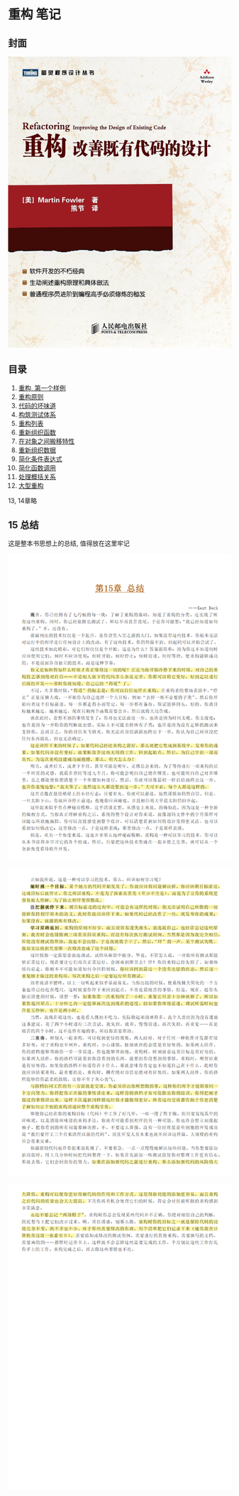 # 重构 笔记

## 封面

![picture 6](Media/f62102a82c77f069e37ca69a4e276e0f9c65893a1ee2e88dd3e7dbcc1bbab462.png)  

## 目录

1. [重构, 第一个样例](./1%20重构,%20第一个样例/README.md)
2. [重构原则](2%20重构原则/README.md)
3. [代码的坏味道](./3%20代码的坏味道/README.md)
4. [构筑测试体系](./4%20构筑测试体系/README.md)
5. [重构列表](./5%20重构列表/README.md)
6. [重新组织函数](./6%20重新组织函数/README.md)
7. [在对象之间搬移特性](./7%20在对象之间搬移特性/README.md)
8. [重新组织数据](./8%20重新组织数据/README.md)
9. [简化条件表达式](./9%20简化条件表达式/README.md)
10. [简化函数调用](./10%20简化函数调用/README.md)
11. [处理概括关系](./11%20处理概括关系/README.md)
12. [大型重构](./12%20大型重构/README.md)

13, 14章略

## 15 总结

这是整本书思想上的总结, 值得放在这里牢记

![picture 7](Media/80e1373011ffd24d794938dc545f974512cfacd64b12f9de3d28565c0076551d.png)  

![picture 8](Media/ca70002a4de88d1b89a88acc6d546ca151f1925788b2366ce06c4d7ecd7d58cf.png)  

![picture 9](Media/7a457dc1805362879e929d29c4d5195fb04a38df57498e6750eba96152aebbd2.png)  
